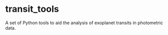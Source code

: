 # transit_tools

A set of Python tools to aid the analysis of exoplanet transits in photometric data.